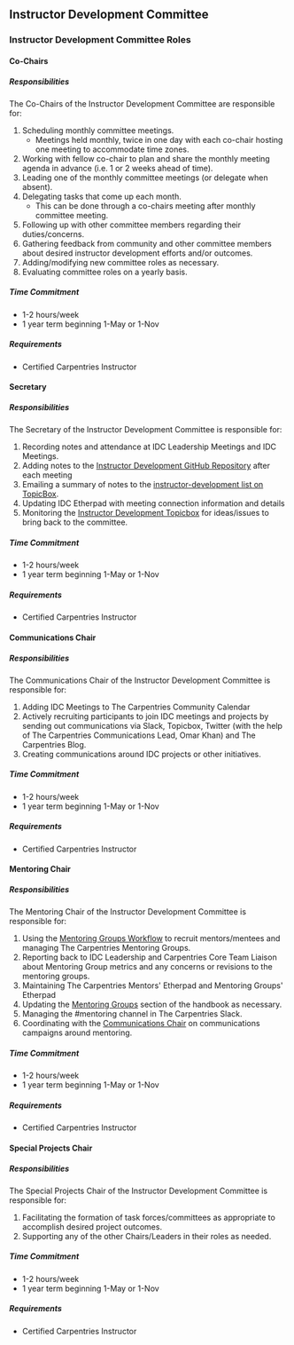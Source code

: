 ## Instructor Development Committee

### Instructor Development Committee Roles

#### Co-Chairs

##### Responsibilities

The Co-Chairs of the Instructor Development Committee are responsible for: 

1. Scheduling monthly committee meetings.  
    - Meetings held monthly, twice in one day with each co-chair hosting one meeting to accommodate time zones.
2. Working with fellow co-chair to plan and share the monthly meeting agenda in advance (i.e. 1 or 2 weeks ahead of time).   
3. Leading one of the monthly committee meetings (or delegate when absent).
4. Delegating tasks that come up each month. 
    - This can be done through a co-chairs meeting after monthly committee meeting.  
5. Following up with other committee members regarding their duties/concerns.
6. Gathering feedback from community and other committee members about desired instructor development efforts and/or outcomes.
7. Adding/modifying new committee roles as necessary.
8. Evaluating committee roles on a yearly basis.

##### Time Commitment

- 1-2 hours/week 
- 1 year term beginning 1-May or 1-Nov  

##### Requirements

- Certified Carpentries Instructor

#### Secretary

##### Responsibilities

The Secretary of the Instructor Development Committee is responsible for:

1. Recording notes and attendance at IDC Leadership Meetings and IDC Meetings.
2. Adding notes to the [Instructor Development GitHub Repository](https://github.com/carpentries/instructor-development) after each meeting
3. Emailing a summary of notes to the [instructor-development list on TopicBox](https://carpentries.topicbox.com/groups/instructor-development).
4. Updating IDC Etherpad with meeting connection information and details
5. Monitoring the [Instructor Development Topicbox](https://carpentries.topicbox.com/groups/instructor-development) for ideas/issues to bring back to the committee.

##### Time Commitment

- 1-2 hours/week 
- 1 year term beginning 1-May or 1-Nov

##### Requirements

- Certified Carpentries Instructor

#### Communications Chair

##### Responsibilities

The Communications Chair of the Instructor Development Committee is responsible for:

1. Adding IDC Meetings to The Carpentries Community Calendar
2. Actively recruiting participants to join IDC meetings and projects by sending out communications via Slack, Topicbox, Twitter (with the help of The Carpentries Communications Lead, Omar Khan) and The Carpentries Blog.
3. Creating communications around IDC projects or other initiatives.

##### Time Commitment

- 1-2 hours/week 
- 1 year term beginning 1-May or 1-Nov

##### Requirements

- Certified Carpentries Instructor

#### Mentoring Chair

##### Responsibilities

The Mentoring Chair of the Instructor Development Committee is responsible for:

1. Using the [Mentoring Groups Workflow](https://docs.carpentries.org/topic_folders/instructor_development/mentoring_groups_workflow.html) to recruit mentors/mentees and managing The Carpentries Mentoring Groups.
2. Reporting back to IDC Leadership and Carpentries Core Team Liaison about Mentoring Group metrics and any concerns or revisions to the mentoring groups.
3. Maintaining The Carpentries Mentors' Etherpad and Mentoring Groups' Etherpad
4. Updating the [Mentoring Groups](https://docs.carpentries.org/topic_folders/instructor_development/mentoring_groups.html) section of the handbook as necessary.
5. Managing the #mentoring channel in The Carpentries Slack.
6. Coordinating with the [Communications Chair](#communications-chair) on communications campaigns around mentoring.

##### Time Commitment

- 1-2 hours/week 
- 1 year term beginning 1-May or 1-Nov

##### Requirements

- Certified Carpentries Instructor

#### Special Projects Chair

##### Responsibilities

The Special Projects Chair of the Instructor Development Committee is responsible for:

1. Facilitating the formation of task forces/committees as appropriate to accomplish desired project outcomes.
2. Supporting any of the other Chairs/Leaders in their roles as needed.

##### Time Commitment

- 1-2 hours/week 
- 1 year term beginning 1-May or 1-Nov

##### Requirements

- Certified Carpentries Instructor
